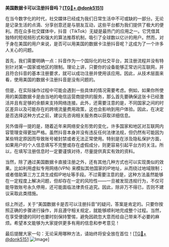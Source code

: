**美国数据卡可以注册抖音吗？[[TG💪+ @donk5151](https://t.me/s/donk5151)]**

在当今数字化的时代，社交媒体已经成为我们日常生活中不可或缺的一部分。无论是记录生活的点滴、分享创意还是与朋友互动，这些平台都为我们提供了极大的便利。而在众多社交媒体中，抖音（TikTok）无疑是最热门的应用之一。它凭借其独特的短视频形式和强大的算法推荐机制，吸引了全球数以亿计的用户。然而，对于身在美国的用户来说，是否可以用美国的数据卡注册抖音呢？这成为了一个许多人关心的问题。

首先，我们需要明确一点：抖音作为一个国际化的社交平台，其注册流程并没有特别针对某一国家或地区的限制。理论上讲，只要你的设备能够正常访问互联网，并且符合抖音的基本注册要求，就可以成功注册并使用该应用。因此，从技术层面来看，使用美国的数据卡注册抖音是没有问题的。

但是，在实际操作过程中可能会遇到一些具体的情况需要考虑。例如，如果你所使用的美国数据卡是由当地的电信运营商提供的服务，那么首先要确保这张卡已经激活并且有足够的余额来支持网络连接。此外，还需要注意的是，不同国家之间的时区差异以及可能存在的跨境流量费用政策，这也会影响到用户体验。因此，在决定是否选择这种方式之前，建议先咨询相关服务商以获取详细信息。

另外值得一提的是，随着近年来网络安全形势的变化，许多国家和地区对互联网内容管理变得更加严格。虽然抖音本身并没有违反任何法律法规，但仍然有可能因为某些特定原因而导致账号被封禁或者无法正常使用。特别是在涉及隐私保护方面，如果用户的个人信息填写不完整或存在虚假成分，则更容易引起平台方的关注。所以，在填写注册信息时一定要谨慎对待，尽量提供真实有效的资料。

当然，除了通过美国数据卡直接注册之外，还有其他几种方式也可以实现类似的效果。比如利用虚拟专用网络(VPN) 来模拟其他国家的IP地址，从而绕过地域限制；或者借助第三方工具生成假IP地址等手段。不过需要注意的是，这种方法虽然能够在一定程度上解决问题，但却存在一定的风险性——一旦被发现违规行为，不仅可能导致账号永久停用，还可能面临法律责任追究。因此，除非万不得已，否则不建议采取此类措施。

综上所述，关于“美国数据卡是否可以注册抖音”的疑问，答案是肯定的。只要你按照正确的步骤进行操作，并且遵守相关规定，就能够顺利地完成整个过程。当然，在享受便捷的同时也要时刻保持警惕，避免因疏忽大意而给自己带来不必要的麻烦。希望本文能够为大家提供更多有用的信息和参考意见！

最后提醒大家一句：无论采用哪种方法，请始终将安全放在首位！[[TG💪+ @donk5151](https://t.me/s/donk5151) ![Image](https://i.postimg.cc/rwNCRYN7/Snipaste-2025-04-30-17-27-05.png)]
